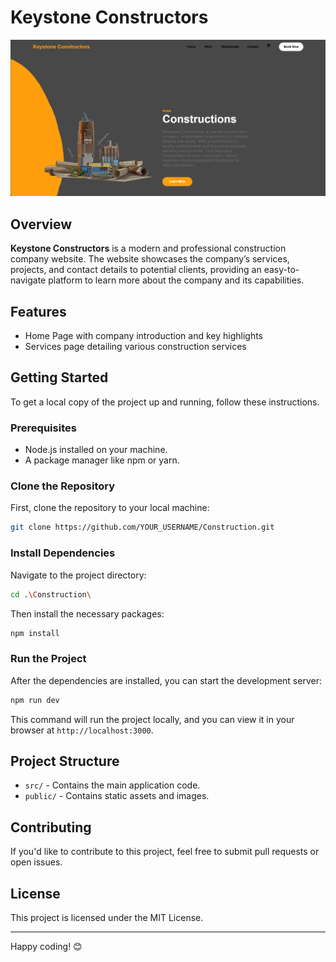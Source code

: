 # Keystone Constructors

![Keystone Constructors](https://raw.githubusercontent.com/Yashas-DR/Construction/refs/heads/main/Construction.png)

## Overview
**Keystone Constructors** is a modern and professional construction company website. The website showcases the company’s services, projects, and contact details to potential clients, providing an easy-to-navigate platform to learn more about the company and its capabilities.

## Features
- Home Page with company introduction and key highlights
- Services page detailing various construction services


## Getting Started

To get a local copy of the project up and running, follow these instructions.

### Prerequisites

- Node.js installed on your machine.
- A package manager like npm or yarn.

### Clone the Repository

First, clone the repository to your local machine:

```bash
git clone https://github.com/YOUR_USERNAME/Construction.git


```

### Install Dependencies

Navigate to the project directory:

```bash
cd .\Construction\
```

Then install the necessary packages:

```bash
npm install
```

### Run the Project

After the dependencies are installed, you can start the development server:

```bash
npm run dev
```

This command will run the project locally, and you can view it in your browser at `http://localhost:3000`.

## Project Structure

- `src/` - Contains the main application code.
- `public/` - Contains static assets and images.

## Contributing

If you'd like to contribute to this project, feel free to submit pull requests or open issues.

## License

This project is licensed under the MIT License.

---

Happy coding! 😊
